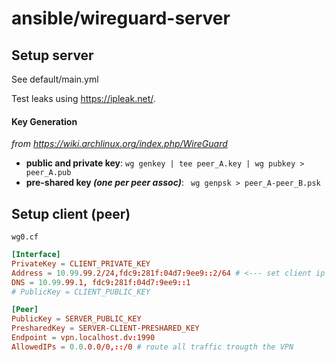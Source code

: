 # ansible/wireguard-server

## Setup server

See default/main.yml

Test leaks using https://ipleak.net/.

#### Key Generation
_from https://wiki.archlinux.org/index.php/WireGuard_

- **public and private key**: `wg genkey | tee peer_A.key | wg pubkey > peer_A.pub`
- **pre-shared key _(one per peer assoc)_**: ` wg genpsk > peer_A-peer_B.psk`

## Setup client (peer)

`wg0.cf`
```toml
[Interface]
PrivateKey = CLIENT_PRIVATE_KEY
Address = 10.99.99.2/24,fdc9:281f:04d7:9ee9::2/64 # <--- set client ip here
DNS = 10.99.99.1, fdc9:281f:04d7:9ee9::1
# PublicKey = CLIENT_PUBLIC_KEY

[Peer]
PublicKey = SERVER_PUBLIC_KEY
PresharedKey = SERVER-CLIENT-PRESHARED_KEY
Endpoint = vpn.localhost.dv:1990
AllowedIPs = 0.0.0.0/0,::/0 # route all traffic trougth the VPN
```
